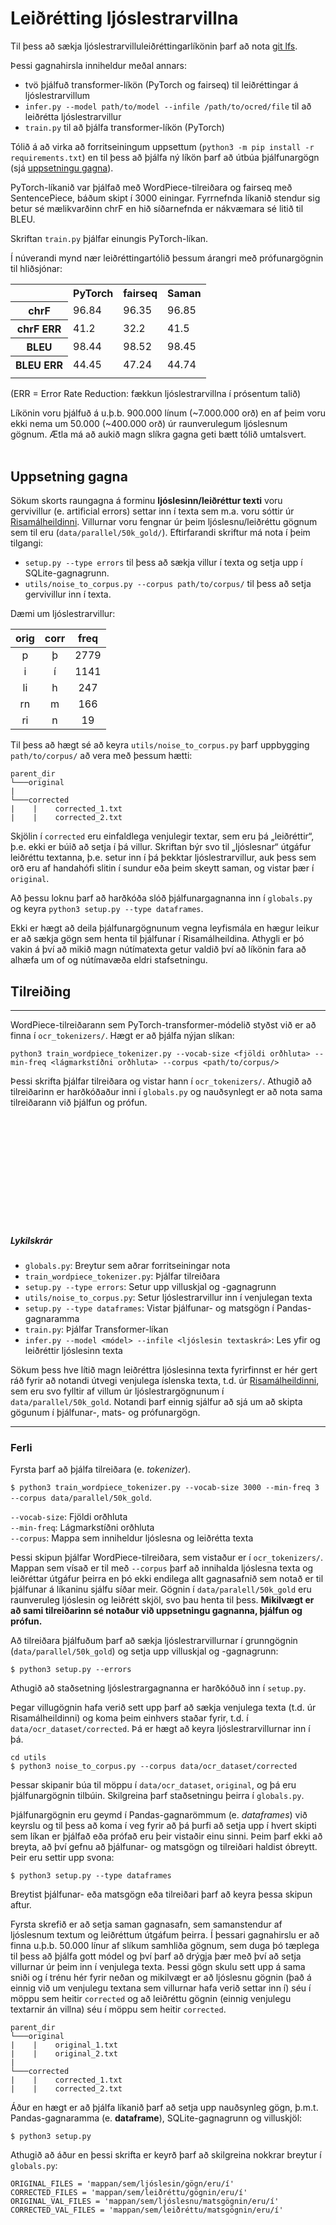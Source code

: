 # Leiðrétting ljóslestrarvillna

Til þess að sækja ljóslestrarvilluleiðréttingarlíkönin þarf að nota [git lfs](https://git-lfs.github.com/).

Þessi gagnahirsla inniheldur meðal annars:

* tvö þjálfuð transformer-líkön (PyTorch og fairseq) til leiðréttingar á ljóslestrarvillum
* `infer.py --model path/to/model --infile /path/to/ocred/file` til að leiðrétta ljóslestrarvillur
* `train.py` til að þjálfa transformer-líkön (PyTorch)

Tólið á að virka að forritseiningum uppsettum (`python3 -m pip install -r requirements.txt`) en til þess að þjálfa ný líkön þarf að útbúa þjálfunargögn (sjá [uppsetningu gagna](#uppsetning-gagna)).

PyTorch-líkanið var þjálfað með WordPiece-tilreiðara og fairseq með SentencePiece, báðum skipt í 3000 einingar. Fyrrnefnda líkanið stendur sig betur sé mælikvarðinn chrF en hið síðarnefnda er nákvæmara sé litið til BLEU.

Skriftan `train.py` þjálfar einungis PyTorch-líkan.

Í núverandi mynd nær leiðréttingartólið þessum árangri með prófunargögnin til hliðsjónar:

<table>
  <tr>
    <th></th>
    <th>PyTorch</th>
    <th>fairseq</th>
    <th>Saman</th>
  </tr>
  
  <tr>
    <th>chrF</th>
    <td>96.84</td>
    <td>96.35</td>
    <td>96.85</td>
  </tr>
  
  <tr>
    <th>chrF ERR</th>
    <td>41.2</td>
    <td>32.2</td>
    <td>41.5</td>
  </tr>
  <tr>
    <th>BLEU</th>
    <td>98.44</td>
    <td>98.52</td>
    <td>98.45</td>
    </tr>
  <tr>
    <th>BLEU ERR</th>
    <td>44.45</td>
    <td>47.24</td>
    <td>44.74</td>
  </tr>
    <tr>
    <td></td>
    <td></td>
    <td></td>
    <td></td>
  </tr>
</table>
(ERR = Error Rate Reduction: fækkun ljóslestrarvillna í prósentum talið)

<br>

Líkönin voru þjálfuð á u.þ.b. 900.000 línum (~7.000.000 orð) en af þeim voru ekki nema um 50.000 (~400.000 orð) úr raunverulegum ljóslesnum gögnum. Ætla má að aukið magn slíkra gagna geti bætt tólið umtalsvert.
<br>
<br>

## Uppsetning gagna

Sökum skorts raungagna á forminu **ljóslesinn/leiðréttur texti** voru gervivillur (e. artificial errors) settar inn í texta sem m.a. voru sóttir úr [Risamálheildinni](https://repository.clarin.is/repository/xmlui/handle/20.500.12537/192). Villurnar voru fengnar úr þeim ljóslesnu/leiðréttu gögnum sem til eru (`data/parallel/50k_gold/`). Eftirfarandi skriftur má nota í þeim tilgangi:

* `setup.py --type errors` til þess að sækja villur í texta og setja upp í SQLite-gagnagrunn.
* `utils/noise_to_corpus.py --corpus path/to/corpus/` til þess að setja gervivillur inn í texta.

Dæmi um ljóslestrarvillur:


| orig  | corr  | freq  |
| :---: | :---: | :---: |
|   p   |   þ   | 2779  |
|   i   |   í   | 1141  |
|  li   |   h   |  247  |
|  rn   |   m   |  166  |
|  ri   |   n   |  19   |

Til þess að hægt sé að keyra `utils/noise_to_corpus.py` þarf uppbygging `path/to/corpus/` að vera með þessum hætti:

```
parent_dir
└───original
|
└───corrected
|    |    corrected_1.txt
|    |    corrected_2.txt
```

Skjölin í `corrected` eru einfaldlega venjulegir textar, sem eru þá „leiðréttir“, þ.e. ekki er búið að setja í þá villur. Skriftan býr svo til „ljóslesnar“ útgáfur leiðréttu textanna, þ.e. setur inn í þá þekktar ljóslestrarvillur, auk þess sem orð eru af handahófi slitin í sundur eða þeim skeytt saman, og vistar þær í `original`.

Að þessu loknu þarf að harðkóða slóð þjálfunargagnanna inn í `globals.py` og keyra `python3 setup.py --type dataframes`.

Ekki er hægt að deila þjálfunargögnunum vegna leyfismála en hægur leikur er að sækja gögn sem henta til þjálfunar í Risamálheildina. Athygli er þó vakin á því að mikið magn nútímatexta getur valdið því að líkönin fara að alhæfa um of og nútímavæða eldri stafsetningu.



## Tilreiðing
---
WordPiece-tilreiðarann sem PyTorch-transformer-módelið styðst við er að finna í `ocr_tokenizers/`. Hægt er að þjálfa nýjan slíkan:

`python3 train_wordpiece_tokenizer.py --vocab-size <fjöldi orðhluta> --min-freq <lágmarkstíðni orðhluta> --corpus <path/to/corpus/>`

Þessi skrifta þjálfar tilreiðara og vistar hann í `ocr_tokenizers/`. Athugið að tilreiðarinn er harðkóðaður inni í `globals.py` og nauðsynlegt er að nota sama tilreiðarann við þjálfun og prófun.

<br>
<br>
<br>
<br>
<br>
<br>
<br>
<br>
<br>
<br>

##### Lykilskrár

* `globals.py`: Breytur sem aðrar forritseiningar nota </br>
* `train_wordpiece_tokenizer.py`: Þjálfar tilreiðara </br>
* `setup.py --type errors`: Setur upp villuskjal og -gagnagrunn </br>
* `utils/noise_to_corpus.py`: Setur ljóslestrarvillur inn í venjulegan texta
* `setup.py --type dataframes`: Vistar þjálfunar- og matsgögn í Pandas-gagnaramma </br>
* `train.py`: Þjálfar Transformer-líkan </br>
* `infer.py --model <módel> --infile <ljóslesin textaskrá>`: Les yfir og leiðréttir ljóslesinn texta

Sökum þess hve lítið magn leiðréttra ljóslesinna texta fyrirfinnst er hér gert ráð fyrir að notandi útvegi venjulega íslenska texta, t.d. úr [Risamálheildinni](https://repository.clarin.is/repository/xmlui/handle/20.500.12537/192), sem eru svo fylltir af villum úr ljóslestrargögnunum í `data/parallel/50k_gold`. Notandi þarf einnig sjálfur að sjá um að skipta gögunum í þjálfunar-, mats- og prófunargögn. 

---

### Ferli

Fyrsta þarf að þjálfa tilreiðara (e. *tokenizer*). </br>

`$ python3 train_wordpiece_tokenizer.py --vocab-size 3000 --min-freq 3 --corpus data/parallel/50k_gold`.

`--vocab-size`: Fjöldi orðhluta </br>
`--min-freq`: Lágmarkstíðni orðhluta </br>
`--corpus`: Mappa sem inniheldur ljóslesna og leiðrétta texta

Þessi skipun þjálfar WordPiece-tilreiðara, sem vistaður er í `ocr_tokenizers/`. Mappan sem vísað er til með `--corpus` þarf að innihalda ljóslesna texta og leiðréttar útgáfur þeirra en þó ekki endilega allt gagnasafnið sem notað er til þjálfunar á líkaninu sjálfu síðar meir. Gögnin í `data/paralell/50k_gold` eru raunveruleg ljóslesin og leiðrétt skjöl, svo þau henta til þess. **Mikilvægt er að sami tilreiðarinn sé notaður við uppsetningu gagnanna, þjálfun og prófun.**


Að tilreiðara þjálfuðum þarf að sækja ljóslestrarvillurnar í grunngögnin (`data/parallel/50k_gold`) og setja upp villuskjal og -gagnagrunn:

`$ python3 setup.py --errors`

Athugið að staðsetning ljóslestrargagnanna er harðkóðuð inn í `setup.py`.


Þegar villugögnin hafa verið sett upp þarf að sækja venjulega texta (t.d. úr Risamálheildinni) og koma þeim einhvers staðar fyrir, t.d. í `data/ocr_dataset/corrected`. Þá er hægt að keyra ljóslestrarvillurnar inn í þá.

`cd utils` </br>
`$ python3 noise_to_corpus.py --corpus data/ocr_dataset/corrected`

Þessar skipanir búa til möppu í `data/ocr_dataset`, `original`, og þá eru þjálfunargögnin tilbúin. Skilgreina þarf staðsetningu þeirra í `globals.py`.


Þjálfunargögnin eru geymd í Pandas-gagnarömmum (e. *dataframes*) við keyrslu og til þess að koma í veg fyrir að þá þurfi að setja upp í hvert skipti sem líkan er þjálfað eða prófað eru þeir vistaðir einu sinni. Þeim þarf ekki að breyta, að því gefnu að þjálfunar- og matsgögn og tilreiðari haldist óbreytt. Þeir eru settir upp svona:

`$ python3 setup.py --type dataframes`

Breytist þjálfunar- eða matsgögn eða tilreiðari þarf að keyra þessa skipun aftur.


Fyrsta skrefið er að setja saman gagnasafn, sem samanstendur af ljóslesnum textum og leiðréttum útgáfum þeirra. Í þessari gagnahirslu er að finna u.þ.b. 50.000 línur af slíkum samhliða gögnum, sem duga þó tæplega til þess að þjálfa gott módel og því þarf að drýgja þær með því að setja villurnar úr þeim inn í venjulega texta. Þessi gögn skulu sett upp á sama sniði og í trénu hér fyrir neðan og mikilvægt er að ljóslesnu gögnin (það á einnig við um venjulegu textana sem villurnar hafa verið settar inn í) séu í möppu sem heitir `corrected` og að leiðréttu gögnin (einnig venjulegu textarnir án villna) séu í möppu sem heitir `corrected`.

```
parent_dir
└───original
|    |    original_1.txt
|    |    original_2.txt
|
└───corrected
|    |    corrected_1.txt
|    |    corrected_2.txt
```

Áður en hægt er að þjálfa líkanið þarf að setja upp nauðsynleg gögn, þ.m.t. Pandas-gagnaramma (e. **dataframe**), SQLite-gagnagrunn og villuskjöl:

`$ python3 setup.py`

Athugið að áður en þessi skrifta er keyrð þarf að skilgreina nokkrar breytur í `globals.py`:

`ORIGINAL_FILES = 'mappan/sem/ljóslesin/gögn/eru/í'` </br>
`CORRECTED_FILES = 'mappan/sem/leiðréttu/gögnin/eru/í'` </br>
`ORIGINAL_VAL_FILES = 'mappan/sem/ljóslesnu/matsgögnin/eru/í'` </br>
`CORRECTED_VAL_FILES = 'mappan/sem/leiðréttu/matsgögnin/eru/í'` </br>




